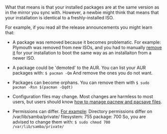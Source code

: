 What that means is that your installed packages are at the same version as in the mirror you sync with. However, a newbie might think that means that your installation is identical to a freshly-installed ISO.

For example, if you read all the release announcements you might learn that:

* A package was removed because it becomes problematic. For example: Plymouth was removed from new ISOs, and you had to manually [remove it](https://wiki.manjaro.org/index.php?title=Plymouth#Removal) for your installation to boot the same way as an installaiton from a newer ISO.

* A package could be 'demoted' to the AUR. You can list your AUR packages with:
`$ pacman -Qm`
And remove the ones you do not want.

* Packages can become orphans. You can remove them with
`$ sudo pacman -Rsn $(pacman -Qqdt)`

* Configuration files may change. Most changes are harmless to most users, but users should know [how to manage pacnew and pacsave files](https://wiki.manjaro.org/index.php?title=Pacnew_and_Pacsave_Files).

* Permissions can differ. [For example](https://forum.manjaro.org/t/stable-update-2018-07-06-kernels-firefox-virtualbox-python-haskell/51574/2):
Directory permissions differ on /var/lib/samba/private/
filesystem: 755 package: 700
So, you are advised to change them with:
`$ sudo chmod 700 /var/lib/samba/private/`
